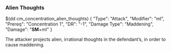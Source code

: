 ### Alien Thoughts

$(dd cm_concentration_alien_thoughts)
{ "Type": "Attack",
	"Modifier": "mI",
	"Prereq": "Concentration 1",
	"DR": "-1",
	"Damage Type": "Maddening",
	"Damage": "__SM__+mI"
}

The attacker projects alien, irrational thoughts in the defendant’s,
in order to cause maddening.
